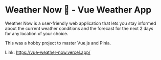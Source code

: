 # Weather Now 🔆 - Vue Weather App

Weather Now is a user-friendly web application that lets you stay informed about the current weather conditions and the forecast for the next 2 days for any location of your choice.

This was a hobby project to master Vue.js and Pinia. 

Link: https://vue-weather-now.vercel.app/
